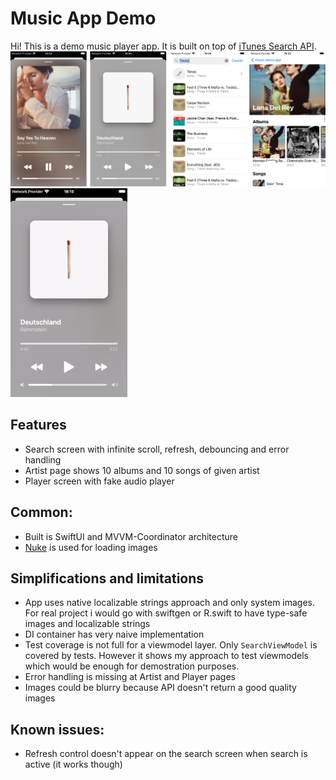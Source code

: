 # Music App Demo
Hi! This is a demo music player app. It is built on top of [iTunes Search API](https://developer.apple.com/library/archive/documentation/AudioVideo/Conceptual/iTuneSearchAPI/Searching.html#//apple_ref/doc/uid/TP40017632-CH5-SW1).
![image](preview/readme.png)
![image](preview/player.gif)

## Features
- Search screen with infinite scroll, refresh, debouncing and error handling
- Artist page shows 10 albums and 10 songs of given artist
- Player screen with fake audio player

## Common:
- Built is SwiftUI and MVVM-Coordinator architecture
- [Nuke](https://github.com/kean/Nuke) is used for loading images

## Simplifications and limitations
- App uses native localizable strings approach and only system images. For real project i would go with swiftgen or R.swift to have type-safe images and localizable strings
- DI container has very naive implementation
- Test coverage is not full for a viewmodel layer. Only `SearchViewModel` is covered by tests. However it shows my approach to test viewmodels which would be enough for demostration purposes.
- Error handling is missing at Artist and Player pages
- Images could be blurry because API doesn't return a good quality images

## Known issues:
- Refresh control doesn't appear on the search screen when search is active (it works though)

        